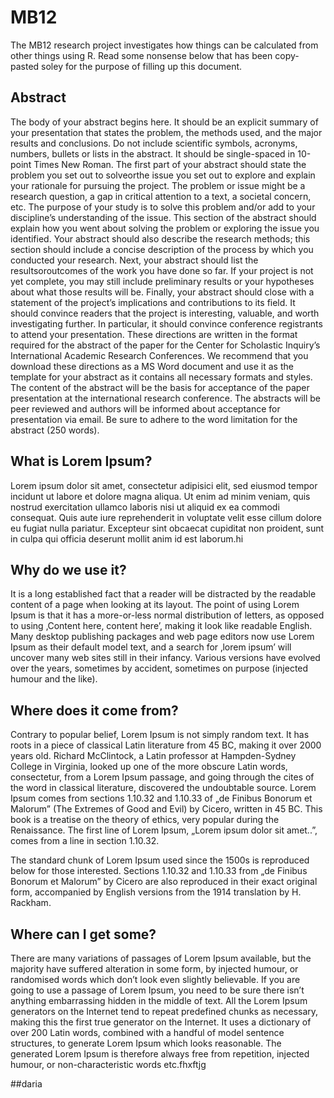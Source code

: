# MB12

The MB12 research project investigates how things can be calculated from other things using R. Read some nonsense below that has been copy-pasted soley for the purpose of filling up this document.

## Abstract

The body of your abstract begins here. It should be an explicit summary of your presentation that states the problem, the methods used, and the major results and conclusions. Do not include scientific symbols, acronyms, numbers, bullets or lists in the abstract. It should be single-spaced in 10-point Times New Roman.   The first part of your abstract should state the problem you set out to solveorthe issue you set out to explore and explain your rationale for pursuing the project. The problem or issue might be a research question, a gap in critical attention to a text, a societal concern, etc. The purpose of your study is to solve this problem and/or add to your discipline’s understanding of the issue. This section of the abstract should explain how you went about solving the problem or exploring the issue you identified. Your abstract should also describe the research methods; this section should include a concise description of the process by which you conducted your research. Next, your abstract should list the resultsoroutcomes of the work you have done so far. If your project is not yet complete, you may still include preliminary results or your hypotheses about what those results will be. Finally, your abstract should close with a statement of the project’s implications and contributions to its field. It should convince readers that the project is interesting, valuable, and worth investigating further. In particular, it should convince conference registrants to attend your presentation.  These directions are written in the format required for the abstract of the paper for the Center for Scholastic Inquiry’s International Academic Research Conferences. We recommend that you download these directions as a MS Word document and use it as the template for your abstract as it contains all necessary formats and styles. The content of the abstract will be the basis for acceptance of the paper presentation at the international research conference. The abstracts will be peer reviewed and authors will be informed about acceptance for presentation via email. Be sure to adhere to the word limitation for the abstract (250 words). 

## What is Lorem Ipsum?

Lorem ipsum dolor sit amet, consectetur adipisici elit, sed eiusmod tempor incidunt ut labore et dolore magna aliqua. Ut enim ad minim veniam, quis nostrud exercitation ullamco laboris nisi ut aliquid ex ea commodi consequat. Quis aute iure reprehenderit in voluptate velit esse cillum dolore eu fugiat nulla pariatur. Excepteur sint obcaecat cupiditat non proident, sunt in culpa qui officia deserunt mollit anim id est laborum.hi

## Why do we use it?

It is a long established fact that a reader will be distracted by the readable content of a page when looking at its layout. The point of using Lorem Ipsum is that it has a more-or-less normal distribution of letters, as opposed to using ‚Content here, content here’, making it look like readable English. Many desktop publishing packages and web page editors now use Lorem Ipsum as their default model text, and a search for ‚lorem ipsum’ will uncover many web sites still in their infancy. Various versions have evolved over the years, sometimes by accident, sometimes on purpose (injected humour and the like).

## Where does it come from?

Contrary to popular belief, Lorem Ipsum is not simply random text. It has roots in a piece of classical Latin literature from 45 BC, making it over 2000 years old. Richard McClintock, a Latin professor at Hampden-Sydney College in Virginia, looked up one of the more obscure Latin words, consectetur, from a Lorem Ipsum passage, and going through the cites of the word in classical literature, discovered the undoubtable source. Lorem Ipsum comes from sections 1.10.32 and 1.10.33 of „de Finibus Bonorum et Malorum” (The Extremes of Good and Evil) by Cicero, written in 45 BC. This book is a treatise on the theory of ethics, very popular during the Renaissance. The first line of Lorem Ipsum, „Lorem ipsum dolor sit amet..”, comes from a line in section 1.10.32.

The standard chunk of Lorem Ipsum used since the 1500s is reproduced below for those interested. Sections 1.10.32 and 1.10.33 from „de Finibus Bonorum et Malorum” by Cicero are also reproduced in their exact original form, accompanied by English versions from the 1914 translation by H. Rackham.

## Where can I get some?

There are many variations of passages of Lorem Ipsum available, but the majority have suffered alteration in some form, by injected humour, or randomised words which don’t look even slightly believable. If you are going to use a passage of Lorem Ipsum, you need to be sure there isn’t anything embarrassing hidden in the middle of text. All the Lorem Ipsum generators on the Internet tend to repeat predefined chunks as necessary, making this the first true generator on the Internet. It uses a dictionary of over 200 Latin words, combined with a handful of model sentence structures, to generate Lorem Ipsum which looks reasonable. The generated Lorem Ipsum is therefore always free from repetition, injected humour, or non-characteristic words etc.fhxftjg

##daria


